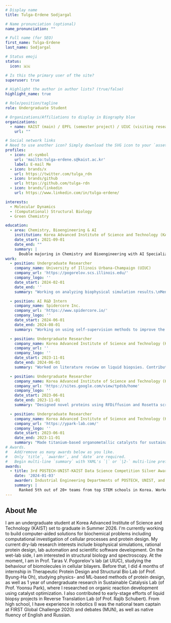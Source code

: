 ```yaml
---
# Display name
title: Tulga-Erdene Sodjargal

# Name pronunciation (optional)
name_pronunciation: ""

# Full name (for SEO)
first_name: Tulga-Erdene
last_name: Sodjargal

# Status emoji
status:
  icon: 🇲🇳

# Is this the primary user of the site?
superuser: true

# Highlight the author in author lists? (true/false)
highlight_name: true

# Role/position/tagline
role: Undergraduate Student

# Organizations/Affiliations to display in Biography blox
organizations:
  - name: KAIST (main) / EPFL (semester project) / UIUC (visiting research)
    url: ""

# Social network links
# Need to use another icon? Simply download the SVG icon to your `assets/media/icons/` folder.
profiles:
  - icon: at-symbol
    url: 'mailto:tulga-erdene.s@kaist.ac.kr'
    label: E-mail Me
  - icon: brands/x
    url: https://twitter.com/tulga_rdn
  - icon: brands/github
    url: https://github.com/tulga-rdn
  - icon: brands/linkedin
    url: https://www.linkedin.com/in/tulga-erdene/

interests:
  - Molecular Dynamics
  - (Computational) Structural Biology
  - Green Chemistry

education:
  - area: Chemistry, Bioengineering & AI
    institution: Korea Advanced Institute of Science and Technology (KAIST)
    date_start: 2021-09-01
    date_end: ""
    summary: |
      Double majoring in Chemistry and Bioengineering with AI Specialized Major, focusing on computational biophysiscs. Worked on problems in organic chemistry, protein design, oncology and computational chemistry as undergraduate researcher.
work:
  - position: Undergraduate Researcher
    company_name: University of Illinois Urbana-Champaign (UIUC)
    company_url: 'https://pogorelov.scs.illinois.edu/'
    company_logo: ''
    date_start: 2024-02-01
    date_end: ''
    summary: "Working on analyzing biophysical simulation results.\nMentor: Prof. Taras V. Pogorelov"

  - position: AI R&D Intern
    company_name: Spidercore Inc. 
    company_url: 'https://www.spidercore.io/'
    company_logo: ''
    date_start: 2024-06-01
    date_end: 2024-08-01
    summary: "Working on using self-supervision methods to improve the performance of graph transformers"

  - position: Undergraduate Researcher
    company_name: Korea Advanced Institute of Science and Technology (KAIST)
    company_url: ''
    company_logo: ''
    date_start: 2023-11-01
    date_end: 2024-06-01
    summary: "Worked on literature review on liquid biopsies. Contributed to early efforts of project and lab setup.\nMentor: Prof. Rajib Schubert"

  - position: Undergraduate Researcher
    company_name: Korea Advanced Institute of Science and Technology (KAIST)
    company_url: 'https://sites.google.com/view/tpdsb/home'
    company_logo: ''
    date_start: 2023-06-01
    date_end: 2023-11-01
    summary: "Designed novel proteins using RFDiffusion and Rosetta scripts. Learnt Bash scripting and working on an HPC (RosettaCommons member lab).\nMentor: Prof. Byung-Ha Oh"

  - position: Undergraduate Researcher
    company_name: Korea Advanced Institute of Science and Technology (KAIST)
    company_url: 'https://ypark-lab.com/'
    company_logo: ''
    date_start: 2023-06-01
    date_end: 2023-11-01
    summary: "Made titanium-based organometallic catalysts for sustainability-friendly reactions and elucidated them through NMR. Learnt method development and computational chemistry.\nMentor: Prof. Yoonsu Park"
# Awards.
#   Add/remove as many awards below as you like.
#   Only `title`, `awarder`, and `date` are required.
#   Begin multi-line `summary` with YAML's `|` or `|2-` multi-line prefix and indent 2 spaces below.
awards:
  - title: 3rd POSTECH-UNIST-KAIST Data Science Competition Silver Award
    date: '2024-01-03'
    awarder: Industrial Engineering Departments of POSTECH, UNIST, and KAIST
    summary: |
      Ranked 5th out of 20+ teams from top STEM schools in Korea. Worked on time-series analysis of inventory data to build price-conscious predictor of demand.
---
```


## About Me

I am an undergraduate student at Korea Advanced Institute of Science and Technology (KAIST) set to graduate in Summer 2026. I'm currently working to build computer-aided solutions for biochemical problems including computational investigation of cellular processes and protein design. My current dry-lab research interests include biophysical simulations, rational protein design, lab automation and scientific software development. On the wet-lab side, I am interested in structural biology and spectroscopy. 
At the moment, I am in Prof. Taras V. Pogorelov's lab (at UIUC), studying the behaviour of biomolecules in cellular bilayers. Before that, I did 4 months of internship in Therapeutic Protein Design and Structural Bio Lab (of Prof. Byung-Ha Oh), studying physics- and ML-based methods of protein design, as well as 1 year of undergraduate research in Sustainable Catalysis Lab (of Prof. Yoonsu Park), where I researched on organic reaction development using catalyst optimization. I also contributed to early-stage efforts of liquid biopsy projects in Reverse Translation Lab (of Prof. Rajib Schubert). 
From high school, I have experience in robotics (I was the national team captain at FIRST Global Challenge 2020) and debates (MUN), as well as native fluency of English and Russian.
